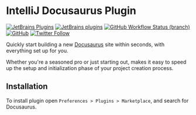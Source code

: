 # IntelliJ Docusaurus Plugin

[![JetBrains Plugins](https://img.shields.io/jetbrains/plugin/v/21411-docusaurus)](https://plugins.jetbrains.com/plugin/21411-docusaurus)
[![JetBrains plugins](https://img.shields.io/jetbrains/plugin/d/21411-docusaurus)](https://plugins.jetbrains.com/plugin/21411-docusaurus/versions)
[![GitHub Workflow Status (branch)](https://img.shields.io/github/actions/workflow/status/KartanHQ/intellij-docusaurus/build.yml?branch=master)](https://github.com/KartanHQ/intellij-docusaurus/actions/workflows/build.yml)
[![GitHub](https://img.shields.io/github/license/KartanHQ/intellij-docusaurus)](https://github.com/KartanHQ/intellij-docusaurus/blob/master/LICENSE)
[![Twitter Follow](https://img.shields.io/badge/follow-%40nekofar-1DA1F2?logo=twitter&style=flat)](https://twitter.com/nekofar)

<!-- Plugin description -->
Quickly start building a new [Docusaurus](https://docusaurus.io) site within seconds, with everything set up for you.

Whether you're a seasoned pro or just starting out, makes it easy to speed up the setup and initialization phase of your project creation process.
<!-- Plugin description end -->

## Installation

To install plugin open `Preferences > Plugins > Marketplace`, and search for Docusaurus.

